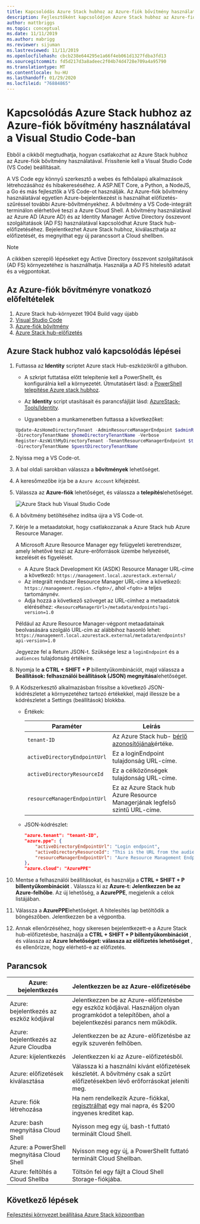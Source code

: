 ```yaml
---
title: Kapcsolódás Azure Stack hubhoz az Azure-fiók bővítmény használatával a Visual Studio Code-ban
description: Fejlesztőként kapcsolódjon Azure Stack hubhoz az Azure-fiók bővítmény használatával a Visual Studio Code-ban
author: mattbriggs
ms.topic: conceptual
ms.date: 11/11/2019
ms.author: mabrigg
ms.reviewer: sijuman
ms.lastreviewed: 11/11/2019
ms.openlocfilehash: cbcb238e644295e1a66f4eb061d1327fdba3fd13
ms.sourcegitcommit: fd5d217d3a8adeec2f04b74d4728e709a4a95790
ms.translationtype: MT
ms.contentlocale: hu-HU
ms.lasthandoff: 01/29/2020
ms.locfileid: "76884865"
---
```

# <a name="connect-to-azure-stack-hub-using-azure-account-extension-in-visual-studio-code"></a>Kapcsolódás Azure Stack hubhoz az Azure-fiók bővítmény használatával a Visual Studio Code-ban

Ebből a cikkből megtudhatja, hogyan csatlakozhat az Azure Stack hubhoz az Azure-fiók bővítmény használatával. Frissítenie kell a Visual Studio Code (VS Code) beállításait.

A VS Code egy könnyű szerkesztő a webes és felhőalapú alkalmazások létrehozásához és hibakereséséhez. A ASP.NET Core, a Python, a NodeJS, a Go és más fejlesztők a VS Code-ot használják. Az Azure-fiók bővítmény használatával egyetlen Azure-bejelentkezést is használhat előfizetés-szűréssel további Azure-bővítményekhez. A bővítmény a VS Code-integrált terminálon elérhetővé teszi a Azure Cloud Shell. A bővítmény használatával az Azure AD (Azure AD) és az Identity Manager Active Directory összevont szolgáltatások (AD FS) használatával kapcsolódhat Azure Stack hub-előfizetéséhez. Bejelentkezhet Azure Stack hubhoz, kiválaszthatja az előfizetését, és megnyithat egy új parancssort a Cloud shellben. 

> [!Note]  
> A cikkben szereplő lépéseket egy Active Directory összevont szolgáltatások (AD FS) környezetéhez is használhatja. Használja a AD FS hitelesítő adatait és a végpontokat.

## <a name="pre-requisites-for-the-azure-account-extension"></a>Az Azure-fiók bővítményre vonatkozó előfeltételek

1. Azure Stack hub-környezet 1904 Build vagy újabb
2. [Visual Studio Code](https://code.visualstudio.com/)
3. [Azure-fiók bővítmény](https://github.com/Microsoft/vscode-azure-account)
4. [Azure Stack hub-előfizetés](https://azure.microsoft.com/overview/azure-stack/)

## <a name="steps-to-connect-to-azure-stack-hub"></a>Azure Stack hubhoz való kapcsolódás lépései

1. Futtassa az **Identity** scriptet Azure stack Hub-eszközökről a githubon.

    - A szkript futtatása előtt telepítenie kell a PowerShellt, és konfigurálnia kell a környezetét. Útmutatásért lásd: a [PowerShell telepítése Azure stack hubhoz](../operator/azure-stack-powershell-install.md).

    - Az **Identity** script utasításait és parancsfájlját lásd: [AzureStack-Tools/Identity](https://aka.ms/aa6z611).

    - Ugyanebben a munkamenetben futtassa a következőket:

    ```powershell  
    Update-AzsHomeDirectoryTenant -AdminResourceManagerEndpoint $adminResourceManagerEndpoint `
    -DirectoryTenantName $homeDirectoryTenantName -Verbose
    Register-AzsWithMyDirectoryTenant -TenantResourceManagerEndpoint $tenantARMEndpoint `
    -DirectoryTenantName $guestDirectoryTenantName
    ```

2. Nyissa meg a VS Code-ot.

3. A bal oldali sarokban válassza a **bővítmények** lehetőséget.

4. A keresőmezőbe írja be a `Azure Account` kifejezést.

5. Válassza az **Azure-fiók** lehetőséget, és válassza a **telepítés**lehetőséget.

      ![Azure Stack hub Visual Studio Code](media/azure-stack-dev-start-vscode-azure/image1.png)

6. A bővítmény betöltéséhez indítsa újra a VS Code-ot.

7. Kérje le a metaadatokat, hogy csatlakozzanak a Azure Stack hub Azure Resource Manager. 
    
    A Microsoft Azure Resource Manager egy felügyeleti keretrendszer, amely lehetővé teszi az Azure-erőforrások üzembe helyezését, kezelését és figyelését.
    - A Azure Stack Development Kit (ASDK) Resource Manager URL-címe a következő: `https://management.local.azurestack.external/` 
    - Az integrált rendszer Resource Manager URL-címe a következő: `https://management.region.<fqdn>/`, ahol `<fqdn>` a teljes tartománynév.
    - Adja hozzá a következő szöveget az URL-címhez a metaadatok eléréséhez: `<ResourceManagerUrl>/metadata/endpoints?api-version=1.0`

    Például az Azure Resource Manager-végpont metaadatainak beolvasására szolgáló URL-cím az alábbihoz hasonló lehet: `https://management.local.azurestack.external/metadata/endpoints?api-version=1.0`

    Jegyezze fel a Return JSON-t. Szüksége lesz a `loginEndpoint` és a `audiences` tulajdonság értékeire.

8. Nyomja le **a CTRL + SHIFT + P** billentyűkombinációt, majd válassza a **Beállítások: felhasználói beállítások (JSON) megnyitása**lehetőséget.

9. A Kódszerkesztő alkalmazásban frissítse a következő JSON-kódrészletet a környezetéhez tartozó értékekkel, majd illessze be a kódrészletet a Settings (beállítások) blokkba.

    - Értékek:

        | Paraméter | Leírás |
        | --- | --- |
        | `tenant-ID` | Az Azure Stack hub- [bérlő azonosítójának](../operator/azure-stack-identity-overview.md)értéke. |
        | `activeDirectoryEndpointUrl` | Ez a loginEndpoint tulajdonság URL-címe. |
        | `activeDirectoryResourceId` | Ez a célközönségek tulajdonság URL-címe.
        | `resourceManagerEndpointUrl` | Ez az Azure Stack hub Azure Resource Managerjának legfelső szintű URL-címe. | 

    - JSON-kódrészlet:

      ```JSON  
      "azure.tenant": "tenant-ID",
      "azure.ppe": {
          "activeDirectoryEndpointUrl": "Login endpoint",
          "activeDirectoryResourceId": "This is the URL from the audiences property.",
          "resourceManagerEndpointUrl": "Aure Resource Management Endpoint",
      },
      "azure.cloud": "AzurePPE"
      ```

10. Mentse a felhasználói beállításokat, és használja a **CTRL + SHIFT + P billentyűkombinációt** . Válassza ki az **Azure-t: Jelentkezzen be az Azure-felhőbe**. Az új lehetőség, a **AzurePPE**, megjelenik a célok listájában.

11. Válassza a **AzurePPE**lehetőséget. A hitelesítés lap betöltődik a böngészőben. Jelentkezzen be a végpontba.

12. Annak ellenőrzéséhez, hogy sikeresen bejelentkezett-e a Azure Stack hub-előfizetésbe, használja a **CTRL + SHIFT + P billentyűkombinációt** , és válassza az **Azure lehetőséget: válassza az előfizetés lehetőséget** , és ellenőrizze, hogy elérhető-e az előfizetés.

## <a name="commands"></a>Parancsok

| Azure: bejelentkezés | Jelentkezzen be az Azure-előfizetésébe |
| --- | --- |
| Azure: bejelentkezés az eszköz kódjával | Jelentkezzen be az Azure-előfizetésbe egy eszköz kódjával. Használjon olyan programkódot a telepítőben, ahol a bejelentkezési parancs nem működik. |
| Azure: bejelentkezés az Azure Cloudba | Jelentkezzen be az Azure-előfizetésbe az egyik szuverén felhőben. |
| Azure: kijelentkezés | Jelentkezzen ki az Azure-előfizetésből. |
| Azure: előfizetések kiválasztása | Válassza ki a használni kívánt előfizetések készletét. A bővítmény csak a szűrt előfizetésekben lévő erőforrásokat jeleníti meg. |
| Azure: fiók létrehozása | Ha nem rendelkezik Azure-fiókkal, [regisztrálhat](https://azure.microsoft.com/free/?utm_source=campaign&utm_campaign=vscode-azure-account&mktingSource=vscode-azure-account) egy mai napra, és \$200 ingyenes kreditet kap. |
| Azure: bash megnyitása Cloud Shell | Nyisson meg egy új, bash-t futtató terminált Cloud Shell. |
| Azure: a PowerShell megnyitása Cloud Shell | Nyisson meg egy új, a PowerShellt futtató terminált Cloud Shellban. |
| Azure: feltöltés a Cloud Shellba | Töltsön fel egy fájlt a Cloud Shell Storage-fiókjába. |

## <a name="next-steps"></a>Következő lépések

[Fejlesztési környezet beállítása Azure Stack központban](azure-stack-dev-start.md)
